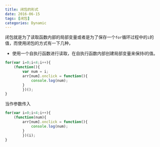 ```yaml
---
title: 闭包的形式
date: 2016-06-15
tags: [闭包]
categories: Dynamic
---
```


闭包就是为了读取函数内部的局部变量或者是为了保存一个`for`循环过程中的`i`的值，而使用闭包的方式有一下几种，

- 使用一个自执行函数进行读取，在自执行函数内部创建局部变量来保持i的值。

```javascript
for(var i=0;i<4;i++){
    (function(){
        var num = i;
        arr[num].onclick = function(){
            console.log(num);
        }
        })();
}
```

当作参数传入

```javascript
for(var i=0;i<4;i++){
    (function(num){
        arr[num].onclick = function(){
            console.log(num);
        }
        })(i);
}
```

